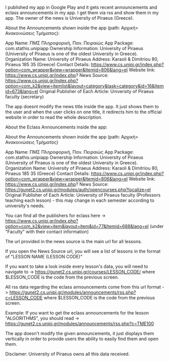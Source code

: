 I published my app in Google Play and it gets recent announcements and eclass announcements in my app. 
I get them via rss and show them in my app. The owner of the news is University of Piraeus (Greece).


About the Announcements shown inside the app (path: Αρχική> Ανακοινώσεις Τμήματος):

App Name: ΠΜΣ Πληροφορική, Παν. Πειραιώς
App Package: com.stathis.unipiapp
Ownership Information: University of Piraeus (University of Piraeus is one of the oldest University in Greece).
Organization Name: University of Piraeus
Address: Karaoli & Dimitriou 80, Piraeus 185 35 (Greece)
Contact Details: https://www.cs.unipi.gr/index.php?option=com_wrapper&view=wrapper&Itemid=806&lang=el
Website link: https://www.cs.unipi.gr/index.php?
News Source: https://www.cs.unipi.gr/index.php?option=com_k2&view=itemlist&layout=category&task=category&id=16&Itemid=673&lang=el
Original Publisher of Each Article: University of Piraeus faculty (secretary)

The app doesnt modify the news title inside the app. It just shows them to the user and when the user clicks on one title, it redirects him to the official website in order to read the whole description.

About the Eclass Announcements inside the app:

About the Announcements shown inside the app (path: Αρχική> Ανακοινώσεις Τμήματος)

App Name: ΠΜΣ Πληροφορική, Παν. Πειραιώς
App Package: com.stathis.unipiapp
Ownership Information: University of Piraeus (University of Piraeus is one of the oldest University in Greece).
Organization Name: University of Piraeus
Address: Karaoli & Dimitriou 80, Piraeus 185 35 (Greece)
Contact Details: https://www.cs.unipi.gr/index.php?option=com_wrapper&view=wrapper&Itemid=806&lang=el
Website link: https://www.cs.unipi.gr/index.php?
News Source: https://gunet2.cs.unipi.gr/modules/auth/opencourses.php?localize=el
Original Publisher of Each Article: University of Piraeus faculty (Professors teaching each lesson) - this may change in each semester according to university's needs.

You can find all the publishers for eclass here -> https://www.cs.unipi.gr/index.php?option=com_k2&view=item&layout=item&id=77&Itemid=688&lang=el (under "Faculty" with their contact information)

The url provided in the news source is the main url for all lessons.

If you open the News Source url, you will see a list of lessons in the format of "LESSON NAME (LESSON CODE)"

If you want to take a look inside every lesson's data, you will need to navigate to -> https://gunet2.cs.unipi.gr/courses/LESSON_CODE/ where $LESSON_CODE is the code from the previous screen.

All rss data regarding the eclass announcements come from this url format -> https://gunet2.cs.unipi.gr/modules/announcements/rss.php?c=LESSON_CODE where $LESSON_CODE is the code from the previous screen.

Example: If you want to get the eclass announcements for the lesson "ALGORITHMS", you should read -> https://gunet2.cs.unipi.gr/modules/announcements/rss.php?c=TME100

The app doesn't modify the given announcements, it just displays them vertically in order to provide users the ability to easily find them and open them.

Disclamer: University of Piraeus owns all this data received.

